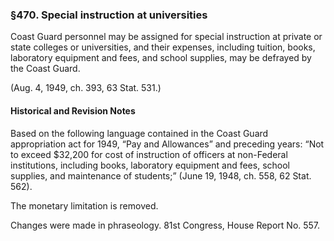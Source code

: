 ### §470. Special instruction at universities ###

Coast Guard personnel may be assigned for special instruction at private or state colleges or universities, and their expenses, including tuition, books, laboratory equipment and fees, and school supplies, may be defrayed by the Coast Guard.

(Aug. 4, 1949, ch. 393, 63 Stat. 531.)

#### Historical and Revision Notes ####

Based on the following language contained in the Coast Guard appropriation act for 1949, “Pay and Allowances” and preceding years: “Not to exceed $32,200 for cost of instruction of officers at non-Federal institutions, including books, laboratory equipment and fees, school supplies, and maintenance of students;” (June 19, 1948, ch. 558, 62 Stat. 562).

The monetary limitation is removed.

Changes were made in phraseology. 81st Congress, House Report No. 557.